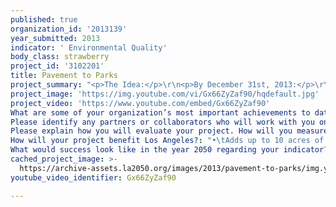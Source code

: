 ```yaml
---
published: true
organization_id: '2013139'
year_submitted: 2013
indicator: ' Environmental Quality'
body_class: strawberry
project_id: '3102201'
title: Pavement to Parks
project_summary: "<p>The Idea:</p>\r\n<p>By December 31st, 2013:</p>\r\n<p>•\tTransform 10 public paved places (corners of libraries, Boys and Girls Clubs, schools, etc.) to 10 native plant gardens.</p>\r\n<p>•\tGive 3 nature programs at each of the 10 new gardens, including citizen science programs like Lost Lizards of Los Angeles.</p>\r\n<p>•\tEmploy 15 L.A. youth (5 college and 10 high school students) to develop gardens and lead programs. Youth will be mentored by National Park Service rangers.</p>\r\n<p>•\tProvide 20 field trips to national parks or other local open space areas for the local community.</p>\r\n<p>•\tProvide two overnight, transformative field trips to a national park for the 15 youth interns.</p>\r\nHow it impacts the indicator:</p>\r\n<p>•\tAdds up to 10 acres of green space and up to 5000 native plants to low-income, park poor communities in L.A.</p>\r\n<p>•\tCreates oxygen. Estimated amount of oxygen produced by plants in gardens = estimated number of leaves per plant (estimate 100) x .005 liters of oxygen per hour/per leaf x 8 hours of sunlight per day x 365 days per year x 25000 plants = 3.64 million liters of oxygen produced per year.</p>\r\n<p>•\tIncreases biodiversity in the urban landscape.  Species richness of 10 to 30 species per garden.</p>\r\n<p>•\tInteractive nature programs for 500 kids. At least one program will be science-based and will be a long-term environmental monitoring citizen science project.</p>\r\n<p>•\tDevelops 20 young environmental leaders. Under mentorship of park rangers and scientists, 20 youth from the community will participate in a continuum of learning and leadership.</p>\r\n<p>•\tAddresses nature deficit disorder for 500 kids. Problems caused by nature deficit disorder include fear of and lack of respect for nature, more time with “safe” indoor activities like computer games, structured sports activities rather than imaginative play -- all potentially contributing to ADD, depression, child obesity, lower grades, etc.</p>\r\nThe Method:</p>\r\n<p>•\tIdentify target neighborhoods lacking in green space, based on research by City Project and LA2050. Use one month to identify target projects using a three-pronged approach: 1) Use Google Earth imagery and other web resources to identify public areas used by kids that have pavement that could convert to garden space.  Meet with these potential places to discuss gardens.  2) Put project request opportunities out to the community via newsletters and the internet asking for project ideas.  3) Meet with community leaders to solicit possible projects.</p>\r\n<p>•\tSelect projects and have team of site owners (library, school staff, Boys and Girls Clubs) and NPS staff and student interns identify best location for a garden, select species, and layout garden plan (1-2 months).</p>\r\n<p>•\tHave NPS mentors and student interns meet with facility staff and kids to develop program ideas and begin program planning.</p>\r\n<p>•\tNPS will utilize plants grown in our native plant nursery.  Other additions such as reading benches, low water using fountains, edible plants, bird boxes, owl boxes, bat boxes, etc. can be added as requested.</p>\r\n<p>•\tInstall native gardens and initiate garden care with students (1 month).</p>\r\n<p>•\tDevelop and deliver programs at gardens (3-5 months).</p>\r\n<p>•\tDeliver field trips for garden communities.  Two field trips per garden for a total of 20 field trips.  Field trips will be from L.A. to Santa Monica Mountains National Recreation Area.</p>\r\n<p>•\tTake student interns on two longer, in-depth, leadership-building field trips, one backpacking trip in the Sierra and one kayaking trip at Channel Islands National Park.</p>\r\nRipples in the Pond:</p>\r\n<p>•\tThe more educated you are, the more money you make.  Nature programming and citizen science are exciting ways to engage kids in science and education in general and keep them motivated and wanting to learn.</p>\r\n<p>•\tYour chance of becoming a scientist is higher if you decide by age 10 that you might want to be a scientist.  Increasing the diversity of scientists in L.A. and the world as a whole is an ancillary goal of our program.</p>\r\n<p>•\tIf you want to be math literate as an adult (able to calculate a tip on a restaurant bill, able to see that you receive correct change, etc.) you need to have basic counting and number line skills in place by first grade!  Observing, counting, and measuring nature is an excellent way to start and reinforce this learning.</p>\r\n\r\n<p>This is our vision for a green Los Angeles in 2050: green, growing, vibrant, and joyful.  Won’t you join us?</p>"
project_image: 'https://img.youtube.com/vi/Gx66ZyZaf90/hqdefault.jpg'
project_video: 'https://www.youtube.com/embed/Gx66ZyZaf90'
What are some of your organization’s most important achievements to date?: "The staff and volunteers of Santa Monica Mountains National Recreation Area have each year:\r\n\r\n•\tReached over 8000 kids with nature-based education programming.\r\n•\tPlanted 5 acres of native habitat. \r\n•\tGrown 15,000 native plants.\r\n•\tPlanted 10,000 native with kids.\r\n•\tEmployed over 20 scientists to conduct scientific research on plants, animals, water quality, air quality and more.  This research includes four active citizen science programs (What’s Invasive, California phenology project, crayfish removal).\r\n"
Please identify any partners or collaborators who will work with you on this project.: "We admire the work of the many L.A.-based groups currently working to green Los Angeles.  Depending on the specific project areas and program details that we develop with our partner communities, we anticipate opportunities to work with some of these excellent groups.  We already have established working relationships with the following groups that may partner with us on specific garden projects and/or programming under this umbrella project:\r\n•\tLos Angeles County Natural History Museum\r\n•\tCalifornia State Parks\r\n•\tNortheast Trees\r\n•\tLos Angeles Conservation Corps\r\n•\tLos Angeles Unified School District\r\n•\tOutward Bound Adventures\r\n "
Please explain how you will evaluate your project. How will you measure success?: "•\tNumber of gardens installed.  Goal=10.\r\n•\tNumber of acres of garden.   Goal= 3 but could be up to 10 depending on projects.\r\n•\tNumber of student employees.  Goal= 5.\r\n•\tNumber of student interns.  Goal= 10.\r\n•\tNumber of programs delivered.  Goal= 30.\r\n•\tNumber of students served.  Goal= 500.\r\n•\tEstimate of oxygen produced.  Goal= over 3 million liters of oxygen per year.  We will estimate this based on counting leaves and number of plants per garden.\r\n•\tBiodiversity increased. Species richness of at least 10-30 species per garden (including plants, insects, and other animals).\r\n•\tSpecific learning objectives will also be developed for each program delivered.  These learning objectives will be evaluated based on participant and community feedback.\r\n"
How will your project benefit Los Angeles?: "•\tAdds up to 10 acres of green space and up to 5000 native plants to low-income, park poor communities in L.A. \r\n•\tCreates oxygen. Estimated amount of oxygen produced 3.65 million liters of oxygen per year.\r\n•\tIncreases biodiversity in the urban landscape.  Species richness of 10 to 30 species per garden.\r\n•\tInteractive nature programs for 500 kids. At least one program will be science-based and will be a long-term environmental monitoring citizen science project.  \r\n•\tDevelops 20 young environmental leaders. Under mentorship of park rangers and scientists, 20 youth from the community will participate in a continuum of learning and leadership. \r\n•\tAddresses nature deficit disorder for 500 kids. Problems caused by nature deficit disorder include fear of and lack of respect for nature, more time with “safe” indoor activities like computer games, structured sports activities rather than imaginative play -- all potentially contributing to ADD, depression, child obesity, lower grades, etc.\r\n•\tIncrease scientific literacy and educational opportunities for 500 children.  Potentially increase the likelihood of their completing high school, having greater economic outcomes and greater community engagement.\r\n•\tBuilding Community Relationships: This project will enable NPS to strengthen community relationships within Los Angeles and help spread the word on native gardens.  We hope to build upon this project and continue to create more gardens in additional communities once this project is over.\r\nSeeds: The students who will lead this program are future community leaders for Los Angeles.  The students who attend these programs and build their science literacy, ecological literacy, and community connections are also future leaders of Los Angeles.\r\n•\tSeeds: These gardens will serve as seeds of community change.  We can make more gardens.  This idea can spread.\r\n•\tSeeds: If we build it, they will come.  If we make space in the city for nature, nature will thrive.  \r\n•\tSeeds: These plants will literally make seeds.  These seeds can be given away to families, used to guerilla garden medians and neighborhoods, and used to start new gardens. "
What would success look like in the year 2050 regarding your indicator?: "•\tAll children live within ¼ mile of a park or other green space.\r\n•\tLos Angeles is permeable to biodiversity – native plants, insects, birds, and other animals have habitat within the city and are found within the city limits.\r\n•\tAir quality is improved to fewer than 20 smog days per year.\r\n•\tHigh school graduation rates are improved.\r\n•\tAll children have equal access to green space, clean air, clean water, and nature regardless of race, ethnicity, or economic status.\r\n"
cached_project_image: >-
  https://archive-assets.la2050.org/images/2013/pavement-to-parks/img.youtube.com/vi/Gx66ZyZaf90/hqdefault.jpg
youtube_video_identifier: Gx66ZyZaf90

---
```

